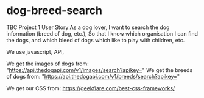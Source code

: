 # dog-breed-search
TBC
Project 1 User Story
As a dog lover,
I want to search the dog information (breed of dog, etc.),
So that I know which organisation I can find the dogs, and which bleed of dogs which like to play with children, etc.

We use javascript, API, 

We get the images of dogs from:
"https://api.thedogapi.com/v1/images/search?apikey="
We get the breeds of dogs from:
"https://api.thedogapi.com/v1/breeds/search?apikey="

We get our CSS from: 
https://geekflare.com/best-css-frameworks/
